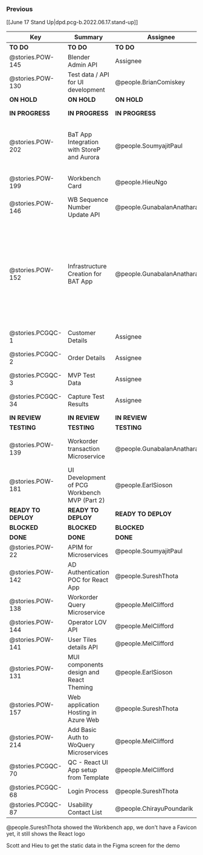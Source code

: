 
### Previous

[[June 17 Stand Up|dpd.pcg-b.2022.06.17.stand-up]]

| Key                 | Summary                                      | Assignee                     | Notes                                                                                                                                         | Components                         |
| ------------------- | -------------------------------------------- | ---------------------------- | --------------------------------------------------------------------------------------------------------------------------------------------- | ---------------------------------- |
| **TO DO**           | **TO DO**                                    | **TO DO**                    | **TO DO**                                                                                                                                     | **TO DO**                          |
| @stories.POW-145    | Blender Admin API                            | Assignee                     |                                                                                                                                               | Microservices and API              |
| @stories.POW-130    | Test data / API for UI development           | @people.BrianComiskey        |                                                                                                                                               | Testing; UI Front End              |
| **ON HOLD**         | **ON HOLD**                                  | **ON HOLD**                  | **ON HOLD**                                                                                                                                   | **ON HOLD**                        |
| **IN PROGRESS**     | **IN PROGRESS**                              | **IN PROGRESS**              | **IN PROGRESS**                                                                                                                               | **IN PROGRESS**                    |
| @stories.POW-202    | BaT App Integration with StoreP and Aurora   | @people.SoumyajitPaul       | Mapping will be reviewed today and completed today                                                                                            | Integration                        |
| @stories.POW-199    | Workbench Card                               | @people.HieuNgo              | Technical review will be done                                                                                                                 | UX                                 |
| @stories.POW-146    | WB Sequence Number Update API                | @people.GunabalanAnatharajan |                                                                                                                                               | Microservices and API              |
| @stories.POW-152    | Infrastructure Creation for BAT App          | @people.GunabalanAnatharajan | Sub-task - 156 will be done today, will be moved to testing, Jason and Guna are in workshop today and tomorrow, Suresh to follow up with them |                                    |
| @stories.PCGQC-1    | Customer Details                             | Assignee                     |                                                                                                                                               |                                    |
| @stories.PCGQC-2    | Order Details                                | Assignee                     | Waiting on DB and test data                                                                                                                   |                                    |
| @stories.PCGQC-3    | MVP Test Data                                | Assignee                     |                                                                                                                                               |                                    |
| @stories.PCGQC-34   | Capture Test Results                         | Assignee                     | Waiting on DB and test data                                                                                                                   | Microservices and API              |
| **IN REVIEW**       | **IN REVIEW**                                | **IN REVIEW**                | **IN REVIEW**                                                                                                                                 | **ON HOLD**                        |
| **TESTING**         | **TESTING**                                  | **TESTING**                  | **TESTING**                                                                                                                                   | **BLOCKED**                        |
| @stories.POW-139    | Workorder transaction Microservice           | @people.GunabalanAnatharajan | Brian did API with Guna and Chirayu                                                                                                           | Microservices and API              |
| @stories.POW-181    | UI Development of PCG Workbench MVP (Part 2) | @people.EarlSioson           | Will be tested by Brian in Dev                                                                                                                | UI Front End                       |
| **READY TO DEPLOY** | **READY TO DEPLOY**                          | **READY TO DEPLOY**          | **READY TO DEPLOY**                                                                                                                           | **BLOCKED**                        |
| **BLOCKED**         | **BLOCKED**                                  | **BLOCKED**                  | **BLOCKED**                                                                                                                                   | **BLOCKED**                        |
| **DONE**            | **DONE**                                     | **DONE**                     | **DONE**                                                                                                                                      | **DONE**                           |
| @stories.POW-22     | APIM for Microservices                       | @people.SoumyajitPaul       |                                                                                                                                               | Microservices and API              |
| @stories.POW-142    | AD Authentication POC for React App          | @people.SureshThota          |                                                                                                                                               | Microservices and API;UI Front End |
| @stories.POW-138    | Workorder Query Microservice                 | @people.MelClifford          |                                                                                                                                               | Microservices and API              |
| @stories.POW-144    | Operator LOV API                             | @people.MelClifford          |                                                                                                                                               | Microservices and API              |
| @stories.POW-141    | User Tiles details API                       | @people.MelClifford          |                                                                                                                                               | Microservices and API              |
| @stories.POW-131    | MUI components design and React Theming      | @people.EarlSioson           |                                                                                                                                               | UI Front End;UX                    |
| @stories.POW-157    | Web application Hosting in Azure Web         | @people.SureshThota          |                                                                                                                                               |                                    |
| @stories.POW-214    | Add Basic Auth to WoQuery Microservices      | @people.MelClifford          | Converted to a subtask                                                                                                                        |                                    |
| @stories.PCGQC-70   | QC - React UI App setup from Template        | @people.MelClifford          |                                                                                                                                               | UI Front End                       |
| @stories.PCGQC-68   | Login Process                                | @people.SureshThota          |                                                                                                                                               |                                    |
| @stories.PCGQC-87   | Usability Contact List                       | @people.ChirayuPoundarik     |                                                                                                                                               |                                    |



@people.SureshThota showed the Workbench app, we don't have a Favicon yet, it still shows the React logo

Scott and Hieu to get the static data in the Figma screen for the demo 
